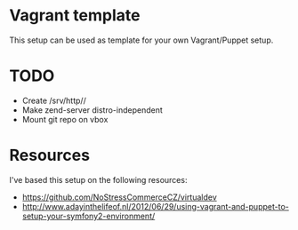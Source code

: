 Vagrant template
================
This setup can be used as template for your own Vagrant/Puppet setup.


TODO
====

* Create /srv/http/<projectname>/
* Make zend-server distro-independent
* Mount git repo on vbox


Resources
=========
I've based this setup on the following resources:

* https://github.com/NoStressCommerceCZ/virtualdev
* http://www.adayinthelifeof.nl/2012/06/29/using-vagrant-and-puppet-to-setup-your-symfony2-environment/
